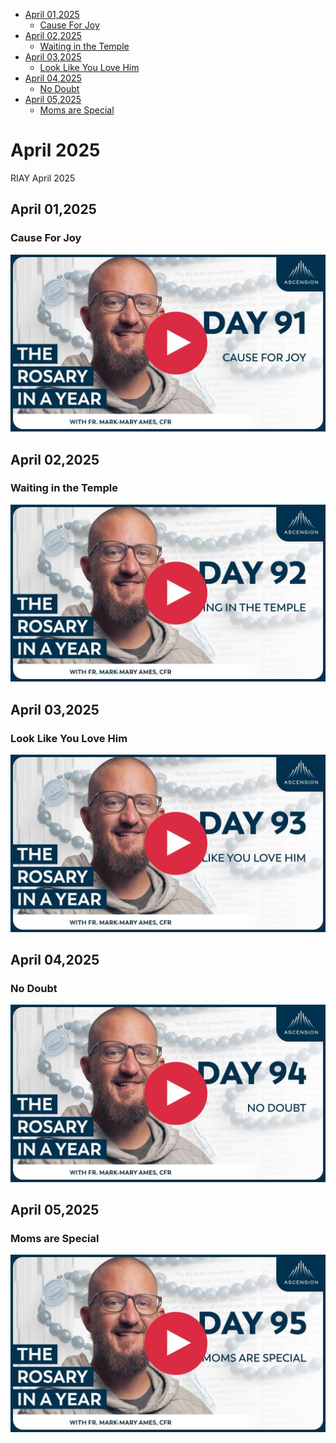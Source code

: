<!-- toc -->

- [April 01,2025](#april-012025)
  - [Cause For Joy](#cause-for-joy)
- [April 02,2025](#april-022025)
  - [Waiting in the Temple](#waiting-in-the-temple)
- [April 03,2025](#april-032025)
  - [Look Like You Love Him](#look-like-you-love-him)
- [April 04,2025](#april-042025)
  - [No Doubt](#no-doubt)
- [April 05,2025](#april-052025)
  - [Moms are Special](#moms-are-special)

<!-- tocstop -->

# April 2025

RIAY April 2025

## April 01,2025

### Cause For Joy

[![Cause For Joy](https://raw.githubusercontent.com/linusjf/RIAY/refs/heads/main/April/jpgs/Day091.jpg)](https://youtu.be/Gq96TC-oQ60 "Cause For Joy")

## April 02,2025

### Waiting in the Temple

[![Waiting in the Temple](https://raw.githubusercontent.com/linusjf/RIAY/refs/heads/main/April/jpgs/Day092.jpg)](https://youtu.be/U70TdxWN38A "Waiting in the Temple")

## April 03,2025

### Look Like You Love Him

[![Look Like You Love Him](https://raw.githubusercontent.com/linusjf/RIAY/refs/heads/main/April/jpgs/Day093.jpg)](https://youtu.be/IZ6f66RmT4c "Look Like You Love Him")

## April 04,2025

### No Doubt

[![No Doubt](https://raw.githubusercontent.com/linusjf/RIAY/refs/heads/main/April/jpgs/Day094.jpg)](https://youtu.be/udGTa5JC9Mw "No Doubt")

## April 05,2025

### Moms are Special

[![Moms are Special](https://raw.githubusercontent.com/linusjf/RIAY/refs/heads/main/April/jpgs/Day095.jpg)](https://youtu.be/XLos3uwj4Js "Moms are Special")
